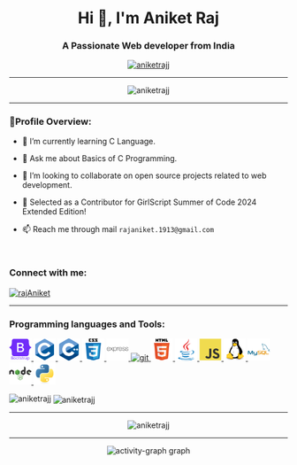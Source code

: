 
<!-- my name-->

<h1 align="center">Hi 👋, I'm Aniket Raj </h1></p>

<!--Passionate about-->

<h3 align="center">A Passionate Web developer from India</h3>

<!--trophy-->

<p align="center"> <a href="https://github.com/ryo-ma/github-profile-trophy"><img src="https://github-profile-trophy.vercel.app/?username=aniketrajj" alt="aniketrajj" /></a> </p>

<!--profile views-->
----
<p align="center">  <img src="https://komarev.com/ghpvc/?username=aniketrajj&label=Page%20views&color=0e75b6&style=flat" alt="aniketrajj" </p>

----
  
<!-- 🧑‍💻Current About me -->
  
<h3> 👤Profile Overview: </h3>
  
  <!-- currently learning skills  -->

 - 🌱 I’m currently learning C Language.

 - 💬 Ask me about Basics of C Programming.

 - 👯 I’m looking to collaborate on open source projects related to web development.

 - 🎉 Selected as a Contributor for GirlScript Summer of Code 2024 Extended Edition! 

 - 📫 Reach me through mail `rajaniket.1913@gmail.com`


<br/>
  
<!--stay connected with me-->

<h3 align="left">Connect with me:</h3>
<p align="left">
<a href="https://www.linkedin.com/in/aniket-raj-173699325/" target="blank"><img align="center" src="https://raw.githubusercontent.com/rahuldkjain/github-profile-readme-generator/master/src/images/icons/Social/linked-in-alt.svg" alt="rajAniket" height="30" width="40" /></a>
</p>

<!--programming languages and tools-->
----
<h3 align="left">Programming languages and Tools:</h3>
<p align="left"> <a href="https://getbootstrap.com" target="_blank" rel="noreferrer"> <img src="https://raw.githubusercontent.com/devicons/devicon/master/icons/bootstrap/bootstrap-plain-wordmark.svg" alt="bootstrap" width="40" height="40"/> </a> <a href="https://www.cprogramming.com/" target="_blank" rel="noreferrer"> <img src="https://raw.githubusercontent.com/devicons/devicon/master/icons/c/c-original.svg" alt="c" width="40" height="40"/> </a> <a href="https://www.w3schools.com/cpp/" target="_blank" rel="noreferrer"> <img src="https://raw.githubusercontent.com/devicons/devicon/master/icons/cplusplus/cplusplus-original.svg" alt="cplusplus" width="40" height="40"/> </a> <a href="https://www.w3schools.com/css/" target="_blank" rel="noreferrer"> <img src="https://raw.githubusercontent.com/devicons/devicon/master/icons/css3/css3-original-wordmark.svg" alt="css3" width="40" height="40"/> </a> <a href="https://expressjs.com" target="_blank" rel="noreferrer"> <img src="https://raw.githubusercontent.com/devicons/devicon/master/icons/express/express-original-wordmark.svg" alt="express" width="40" height="40"/> </a> <a href="https://git-scm.com/" target="_blank" rel="noreferrer"> <img src="https://www.vectorlogo.zone/logos/git-scm/git-scm-icon.svg" alt="git" width="40" height="40"/> </a> <a href="https://www.w3.org/html/" target="_blank" rel="noreferrer"> <img src="https://raw.githubusercontent.com/devicons/devicon/master/icons/html5/html5-original-wordmark.svg" alt="html5" width="40" height="40"/> </a> <a href="https://www.java.com" target="_blank" rel="noreferrer"> <img src="https://raw.githubusercontent.com/devicons/devicon/master/icons/java/java-original.svg" alt="java" width="40" height="40"/> </a> <a href="https://developer.mozilla.org/en-US/docs/Web/JavaScript" target="_blank" rel="noreferrer"> <img src="https://raw.githubusercontent.com/devicons/devicon/master/icons/javascript/javascript-original.svg" alt="javascript" width="40" height="40"/> </a> <a href="https://www.linux.org/" target="_blank" rel="noreferrer"> <img src="https://raw.githubusercontent.com/devicons/devicon/master/icons/linux/linux-original.svg" alt="linux" width="40" height="40"/> </a> <a href="https://www.mysql.com/" target="_blank" rel="noreferrer"> <img src="https://raw.githubusercontent.com/devicons/devicon/master/icons/mysql/mysql-original-wordmark.svg" alt="mysql" width="40" height="40"/> </a> <a href="https://nodejs.org" target="_blank" rel="noreferrer"> <img src="https://raw.githubusercontent.com/devicons/devicon/master/icons/nodejs/nodejs-original-wordmark.svg" alt="nodejs" width="40" height="40"/> </a> <a href="https://www.python.org" target="_blank" rel="noreferrer"> <img src="https://raw.githubusercontent.com/devicons/devicon/master/icons/python/python-original.svg" alt="python" width="40" height="40"/> </a> </p>

<!-- most used languages-->

<p><img align="left" src="https://github-readme-stats.vercel.app/api/top-langs?username=aniketrajj&show_icons=true&locale=en&layout=compact" alt="aniketrajj" /></p>

<!--github stats-->

<p>&nbsp;<img align="center" src="https://github-readme-stats.vercel.app/api?username=aniketrajj&show_icons=true&locale=en" alt="aniketrajj" /></p>

<!--Github streak-->
----
<p align="center"> <img src="https://github-readme-streak-stats.herokuapp.com/?user=aniketrajj&" alt="aniketrajj" /></p>

<!--Contribution Graph-->

----
<div align="center">
  <img src="https://github-readme-activity-graph.vercel.app/graph?username=aniketrajj&radius=16&theme=react&area=true&order=5" height="300" alt="activity-graph graph"  />
</div>

<!--END-->


                                                                        


                                                                        
